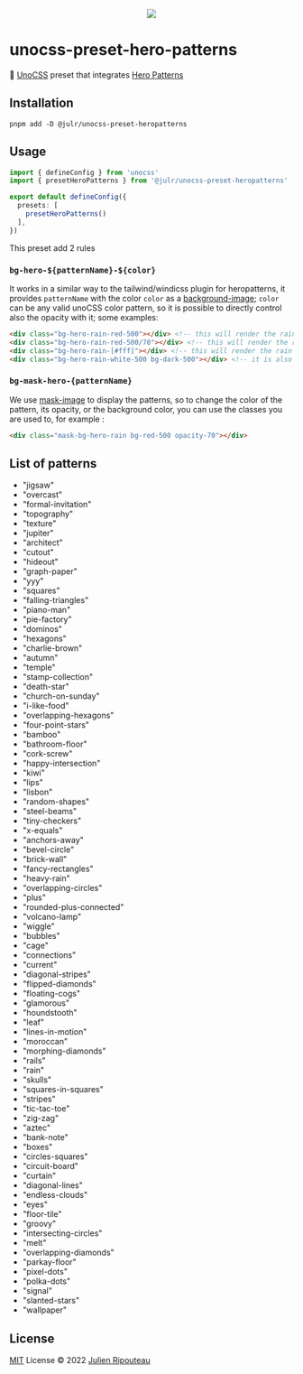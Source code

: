 <p align="center">
  <img src="https://user-images.githubusercontent.com/8337858/188330902-8da839c9-162b-4028-a70e-3b0295f3bcf3.png">
</p>

# unocss-preset-hero-patterns

🏁 [UnoCSS](https://github.com/unocss/unocss) preset that integrates [Hero Patterns](https://heropatterns.com/)

## Installation
```
pnpm add -D @julr/unocss-preset-heropatterns
```

## Usage

```ts
import { defineConfig } from 'unocss'
import { presetHeroPatterns } from '@julr/unocss-preset-heropatterns'

export default defineConfig({
  presets: [
    presetHeroPatterns()
  ],
})
```

This preset add 2 rules

### `bg-hero-${patternName}-${color}`

It works in a similar way to the tailwind/windicss plugin for heropatterns, it provides `patternName` with the color `color` as a [background-image](https://developer.mozilla.org/en/docs/Web/CSS/background-image); `color` can be any valid unoCSS color pattern, so it is possible to directly control also the opacity with it; some examples:

```html
<div class="bg-hero-rain-red-500"></div> <!-- this will render the rain pattern with color red-500 -->
<div class="bg-hero-rain-red-500/70"></div> <!-- this will render the rain pattern with color red-500 and 70% opacity -->
<div class="bg-hero-rain-[#fff]"></div> <!-- this will render the rain pattern with color #fff -->
<div class="bg-hero-rain-white-500 bg-dark-500"></div> <!-- it is also possible to combine it with a background color -->
```


### `bg-mask-hero-{patternName}`

We use [mask-image](https://developer.mozilla.org/en/docs/Web/CSS/mask-image) to display the patterns, so to change the color of the pattern, its opacity, or the background color, you can use the classes you are used to, for example :

```html
<div class="mask-bg-hero-rain bg-red-500 opacity-70"></div>
```

## List of patterns
- "jigsaw"
- "overcast"
- "formal-invitation"
- "topography"
- "texture"
- "jupiter"
- "architect"
- "cutout"
- "hideout"
- "graph-paper"
- "yyy"
- "squares"
- "falling-triangles"
- "piano-man"
- "pie-factory"
- "dominos"
- "hexagons"
- "charlie-brown"
- "autumn"
- "temple"
- "stamp-collection"
- "death-star"
- "church-on-sunday"
- "i-like-food"
- "overlapping-hexagons"
- "four-point-stars"
- "bamboo"
- "bathroom-floor"
- "cork-screw"
- "happy-intersection"
- "kiwi"
- "lips"
- "lisbon"
- "random-shapes"
- "steel-beams"
- "tiny-checkers"
- "x-equals"
- "anchors-away"
- "bevel-circle"
- "brick-wall"
- "fancy-rectangles"
- "heavy-rain"
- "overlapping-circles"
- "plus"
- "rounded-plus-connected"
- "volcano-lamp"
- "wiggle"
- "bubbles"
- "cage"
- "connections"
- "current"
- "diagonal-stripes"
- "flipped-diamonds"
- "floating-cogs"
- "glamorous"
- "houndstooth"
- "leaf"
- "lines-in-motion"
- "moroccan"
- "morphing-diamonds"
- "rails"
- "rain"
- "skulls"
- "squares-in-squares"
- "stripes"
- "tic-tac-toe"
- "zig-zag"
- "aztec"
- "bank-note"
- "boxes"
- "circles-squares"
- "circuit-board"
- "curtain"
- "diagonal-lines"
- "endless-clouds"
- "eyes"
- "floor-tile"
- "groovy"
- "intersecting-circles"
- "melt"
- "overlapping-diamonds"
- "parkay-floor"
- "pixel-dots"
- "polka-dots"
- "signal"
- "slanted-stars"
- "wallpaper"

## License

[MIT](./LICENSE.md) License © 2022 [Julien Ripouteau](https://github.com/Julien-R44)

